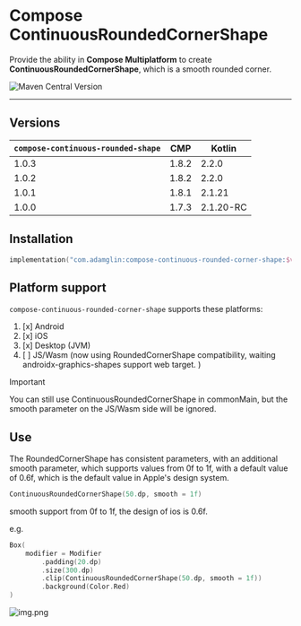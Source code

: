 # Compose ContinuousRoundedCornerShape

Provide the ability in **Compose Multiplatform** to create **ContinuousRoundedCornerShape**, which is a smooth rounded corner.

![Maven Central Version](https://img.shields.io/maven-central/v/com.adamglin/compose-continuous-rounded-corner-shape)

---

## Versions

| `compose-continuous-rounded-shape` | CMP   | Kotlin    |
|------------------------------------|-------|-----------|
| 1.0.3                              | 1.8.2 | 2.2.0     |
| 1.0.2                              | 1.8.2 | 2.2.0     |
| 1.0.1                              | 1.8.1 | 2.1.21    |
| 1.0.0                              | 1.7.3 | 2.1.20-RC |


## Installation

```kts
implementation("com.adamglin:compose-continuous-rounded-corner-shape:$version")
```

## Platform support

`compose-continuous-rounded-corner-shape` supports these platforms:

1. [x] Android
2. [x] iOS
3. [x] Desktop (JVM)
4. [ ] JS/Wasm (now using RoundedCornerShape compatibility, waiting androidx-graphics-shapes support web target. )

> [!IMPORTANT]  
> You can still use ContinuousRoundedCornerShape in commonMain, but the smooth parameter on the JS/Wasm side will be ignored.

## Use

The RoundedCornerShape has consistent parameters, with an additional smooth parameter, which supports values from 0f to 1f, with a default value of 0.6f, which is the default value in Apple's design system.

```kotlin
ContinuousRoundedCornerShape(50.dp, smooth = 1f)
```

smooth support from 0f to 1f, the design of ios is 0.6f.

e.g.

```kotlin
Box(
    modifier = Modifier
        .padding(20.dp)
        .size(300.dp)
        .clip(ContinuousRoundedCornerShape(50.dp, smooth = 1f))
        .background(Color.Red)
)
```

![img.png](docs/images/readme.png)
